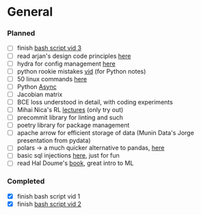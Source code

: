 # General

### Planned

- [ ] finish [bash script vid 3](https://www.youtube.com/watch?v=9aD59kA_P1M&list=PLTXMX1FE5Hj7QDc8R1GyaNucSI3aH-Sp5&index=3&ab_channel=JoeCollins)
- [ ] read arjan's design code principles [here](https://www.arjancodes.com/designguide)
- [ ] hydra for config management [here](https://youtu.be/tEsPyYnzt8s?t=543)
- [ ] python rookie mistakes [vid](https://www.youtube.com/watch?v=qUeud6DvOWI) (for Python notes)
- [ ] 50 linux commands [here](https://www.youtube.com/watch?v=ZtqBQ68cfJc&ab_channel=freeCodeCamp.org)
- [ ] Python [Async](https://www.youtube.com/watch?v=2IW-ZEui4h4)
- [ ] Jacobian matrix
- [ ] BCE loss understood in detail, with coding experiments
- [ ] Mihai Nica's RL [lectures](https://www.youtube.com/watch?v=C8uRVZiQBXM&list=PLOpo-gE90mdty9q7yGkbVAOXRm00aceE_&index=1&ab_channel=MihaiNica) (only try out)
- [ ] precommit library for linting and such
- [ ] poetry library for package management
- [ ] apache arrow for efficient storage of data (Munin Data's Jorge presentation from pydata)
- [ ] polars -> a much quicker alternative to pandas, [here](https://github.com/pola-rs/polars)
- [ ] basic sql injections [here](https://www.youtube.com/watch?v=WXQDruIyPGE&ab_channel=LoiLiangYang), just for fun
- [ ] read Hal Doume's [book](http://ciml.info/dl/v0_99/ciml-v0_99-all.pdf), great intro to ML

### Completed

- [x] finish bash script vid 1
- [x] finish [bash script vid 2](https://www.youtube.com/watch?v=6W8sAWakcxY&list=PLTXMX1FE5Hj7QDc8R1GyaNucSI3aH-Sp5&index=2&ab_channel=JoeCollins)